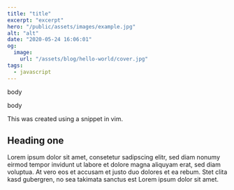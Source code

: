 ```yaml
---
title: "title"
excerpt: "excerpt"
hero: "/public/assets/images/example.jpg"
alt: "alt"
date: "2020-05-24 16:06:01"
og:
  image:
    url: "/assets/blog/hello-world/cover.jpg"
tags:
  - javascript
---
```


body

body

This was created using a snippet in vim.

## Heading one

Lorem ipsum dolor sit amet, consetetur sadipscing elitr, sed diam nonumy eirmod tempor invidunt ut labore et dolore magna aliquyam erat, sed diam voluptua. At vero eos et accusam et justo duo dolores et ea rebum. Stet clita kasd gubergren, no sea takimata sanctus est Lorem ipsum dolor sit amet.
